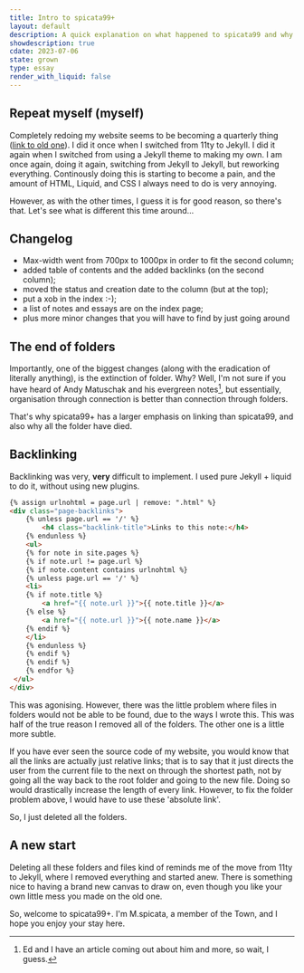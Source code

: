 ```yaml
---
title: Intro to spicata99+
layout: default
description: A quick explanation on what happened to spicata99 and why I made spicata99+
showdescription: true
cdate: 2023-07-06
state: grown
type: essay
render_with_liquid: false
---
```


## Repeat myself (myself)

Completely redoing my website seems to be becoming a quarterly thing ([link to old one](https://archive.99000000.xyz/)). I did it once when I switched from 11ty to Jekyll. I did it again when I switched from using a Jekyll theme to making my own. I am once again, doing it again, switching from Jekyll to Jekyll, but reworking everything. Continously doing this is starting to become a pain, and the amount of HTML, Liquid, and CSS I always need to do is very annoying. 

However, as with the other times, I guess it is for good reason, so there's that. Let's see what is different this time around...

## Changelog

- Max-width went from 700px to 1000px in order to fit the second column;
- added table of contents and the added backlinks (on the second column);
- moved the status and creation date to the column (but at the top);
- put a xob in the index :-);
- a list of notes and essays are on the index page;
- plus more minor changes that you will have to find by just going around

## The end of folders

Importantly, one of the biggest changes (along with the eradication of literally anything), is the extinction of folder. Why? Well, I'm not sure if you have heard of Andy Matuschak and his evergreen notes[^1], but essentially, organisation through connection is better than connection through folders.

[^1]: Ed and I have an article coming out about him and more, so wait, I guess.

That's why spicata99+ has a larger emphasis on linking than spicata99, and also why all the folder have died.

## Backlinking

Backlinking was very, **very** difficult to implement. I used pure Jekyll + liquid to do it, without using new plugins.

```html
{% assign urlnohtml = page.url | remove: ".html" %}
<div class="page-backlinks">
    {% unless page.url == '/' %}
        <h4 class="backlink-title">Links to this note:</h4>
    {% endunless %}
    <ul>
    {% for note in site.pages %}
    {% if note.url != page.url %}
    {% if note.content contains urlnohtml %}
    {% unless page.url == '/' %}
    <li>
    {% if note.title %}
        <a href="{{ note.url }}">{{ note.title }}</a>
    {% else %}
        <a href="{{ note.url }}">{{ note.name }}</a>
    {% endif %}
    </li>
    {% endunless %}
    {% endif %}
    {% endif %}
    {% endfor %}
 </ul>
</div>
```

This was agonising. However, there was the little problem where files in folders would not be able to be found, due to the ways I wrote this. This was half of the true reason I removed all of the folders. The other one is a little more subtle.

If you have ever seen the source code of my website, you would know that all the links are actually just relative links; that is to say that it just directs the user from the current file to the next on through the shortest path, not by going all the way back to the root folder and going to the new file. Doing so would drastically increase the length of every link. However, to fix the folder problem above, I would have to use these 'absolute link'.

So, I just deleted all the folders.

## A new start

Deleting all these folders and files kind of reminds me of the move from 11ty to Jekyll, where I removed everything and started anew. There is something nice to having a brand new canvas to draw on, even though you like your own little mess you made on the old one.

So, welcome to spicata99+. I'm M.spicata, a member of the Town, and I hope you enjoy your stay here.
